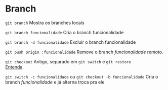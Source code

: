# Branch
`git branch`
Mostra os branches locais

`git branch funcionalidade`
Cria o branch funcionalidade

`git branch -d funcionalidade`
Excluir o branch funcionalidade

`git push origin :funcionalidade`
Remove o branch _funcionalidade_ remoto.

`git checkout`
Antigo, separado em `git switch` e `git restore`\
[Entenda](https://cursos.alura.com.br/extra/alura-mais/entenda-os-comandos-git-restore-e-switch-c99).

`git switch -c funcionalidade` ou `git checkout -b funcionalidade`
Cria o branch _funcionalidade_ e já alterna troca pra ele
